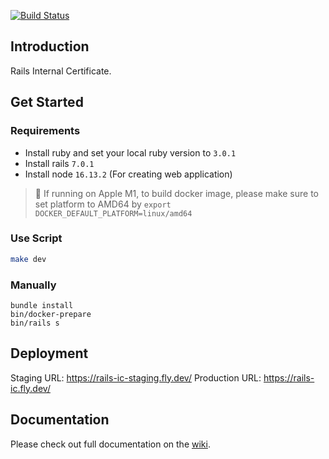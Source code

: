 [![Build Status](https://github.com/blyscuit/docs/actions/workflows/deploy_fly.yml/badge.svg)](https://github.com/blyscuit/rails-ic/tree/chore/3-deployment-automation)

## Introduction

Rails Internal Certificate.


## Get Started

### Requirements

- Install ruby and set your local ruby version to `3.0.1`
- Install rails `7.0.1`
- Install node `16.13.2` (For creating web application)

> 📝 If running on Apple M1, to build docker image, please make sure to set platform to AMD64 by `export DOCKER_DEFAULT_PLATFORM=linux/amd64`

### Use Script

```sh
make dev
```

### Manually

```
bundle install
bin/docker-prepare
bin/rails s
```

## Deployment

Staging URL: https://rails-ic-staging.fly.dev/
Production URL: https://rails-ic.fly.dev/

## Documentation

Please check out full documentation on the [wiki](../../wiki).
